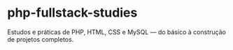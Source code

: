 # php-fullstack-studies
Estudos e práticas de PHP, HTML, CSS e MySQL — do básico à construção de projetos completos.
